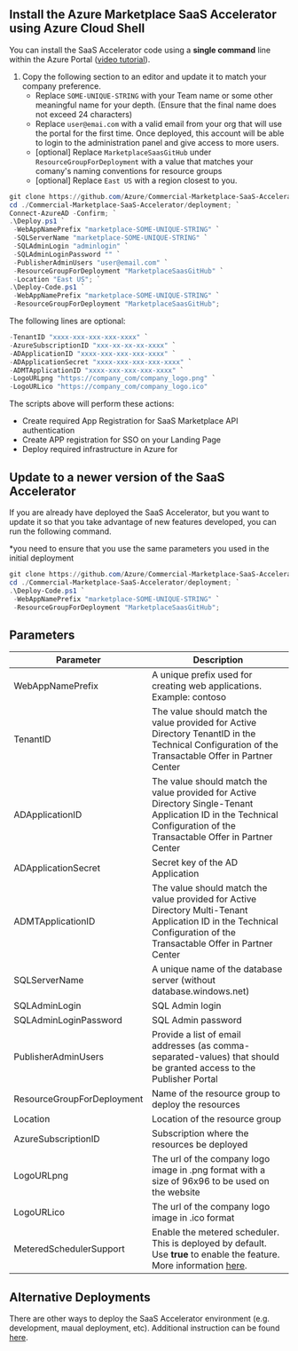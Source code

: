 ## Install the Azure Marketplace SaaS Accelerator using Azure Cloud Shell

You can install the SaaS Accelerator code using a __single command__ line within the Azure Portal ([video tutorial](https://youtu.be/BVZTj6fssQ8)).

   1. Copy the following section to an editor and update it to match your company preference. 
      - Replace `SOME-UNIQUE-STRING` with your Team name or some other meaningful name for your depth. (Ensure that the final name does not exceed 24 characters)
      - Replace `user@emai.com` with a valid email from your org that will use the portal for the first time. Once deployed, this account will be able to login to the administration panel and give access to more users.
	  - [optional] Replace `MarketplaceSaasGitHub` under `ResourceGroupForDeployment` with a value that matches your comany's naming conventions for resource groups
	  - [optional] Replace `East US` with a region closest to you.

``` powershell
git clone https://github.com/Azure/Commercial-Marketplace-SaaS-Accelerator.git -b 6.0.1 --depth 1; `
cd ./Commercial-Marketplace-SaaS-Accelerator/deployment; `
Connect-AzureAD -Confirm; `
.\Deploy.ps1 `
 -WebAppNamePrefix "marketplace-SOME-UNIQUE-STRING" `
 -SQLServerName "marketplace-SOME-UNIQUE-STRING" `
 -SQLAdminLogin "adminlogin" `
 -SQLAdminLoginPassword "" `
 -PublisherAdminUsers "user@email.com" `
 -ResourceGroupForDeployment "MarketplaceSaasGitHub" `
 -Location "East US"; `
.\Deploy-Code.ps1 `
 -WebAppNamePrefix "marketplace-SOME-UNIQUE-STRING" `
 -ResourceGroupForDeployment "MarketplaceSaasGitHub";
 ```

  The following lines are optional:
 ``` powershell
 -TenantID "xxxx-xxx-xxx-xxx-xxxx" `
 -AzureSubscriptionID "xxx-xx-xx-xx-xxxx" `
 -ADApplicationID "xxxx-xxx-xxx-xxx-xxxx" `
 -ADApplicationSecret "xxxx-xxx-xxx-xxx-xxxx" `
 -ADMTApplicationID "xxxx-xxx-xxx-xxx-xxxx" `
 -LogoURLpng "https://company_com/company_logo.png" `
 -LogoURLico "https://company_com/company_logo.ico"
 ```
The scripts above will perform these actions:
   - Create required App Registration for SaaS Marketplace API authentication
   - Create APP registration for SSO on your Landing Page
   - Deploy required infrastructure in Azure for 

## Update to a newer version of the SaaS Accelerator

If you are already have deployed the SaaS Accelerator, but you want to update it so that you take advantage of new features developed, you can run the following command.

*you need to ensure that you use the same parameters you used in the initial deployment 

``` powershell
git clone https://github.com/Azure/Commercial-Marketplace-SaaS-Accelerator.git -b <branch-to-deploy> --depth 1; `
cd ./Commercial-Marketplace-SaaS-Accelerator/deployment; `
.\Deploy-Code.ps1 `
 -WebAppNamePrefix "marketplace-SOME-UNIQUE-STRING" `
 -ResourceGroupForDeployment "MarketplaceSaasGitHub";
 ```

## Parameters

| Parameter | Description |
|-----------| -------------|
| WebAppNamePrefix | A unique prefix used for creating web applications. Example: contoso |
| TenantID | The value should match the value provided for Active Directory TenantID in the Technical Configuration of the Transactable Offer in Partner Center |
| ADApplicationID | The value should match the value provided for Active Directory Single-Tenant Application ID in the Technical Configuration of the Transactable Offer in Partner Center |
| ADApplicationSecret | Secret key of the AD Application |
| ADMTApplicationID | The value should match the value provided for Active Directory Multi-Tenant Application ID in the Technical Configuration of the Transactable Offer in Partner Center |
| SQLServerName | A unique name of the database server (without database.windows.net) |
| SQLAdminLogin | SQL Admin login |
| SQLAdminLoginPassword | SQL Admin password |
| PublisherAdminUsers | Provide a list of email addresses (as comma-separated-values) that should be granted access to the Publisher Portal |
| ResourceGroupForDeployment | Name of the resource group to deploy the resources |
| Location | Location of the resource group |
| AzureSubscriptionID | Subscription where the resources be deployed |
| LogoURLpng | The url of the company logo image in .png format with a size of 96x96 to be used on the website |
| LogoURLico | The url of the company logo image in .ico format |
| MeteredSchedulerSupport | Enable the metered scheduler. This is deployed by default. Use **true** to enable the feature. More information [here](https://github.com/Azure/Commercial-Marketplace-SaaS-Accelerator/blob/main/docs/Metered-Scheduler-Manager-Instruction.md).

## Alternative Deployments
There are other ways to deploy the SaaS Accelerator environment (e.g. development, maual deployment, etc).  Additional instruction can be found [here](Advanced-Instructions.md).
